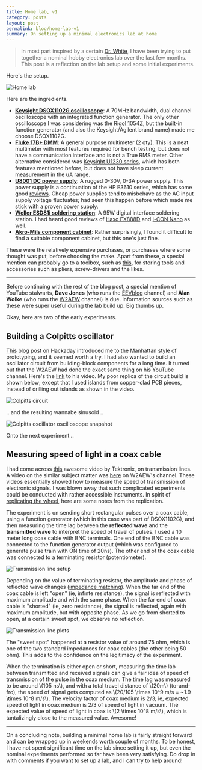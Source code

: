 ```yaml
---
title: Home lab, v1
category: posts
layout: post
permalink: blog/home-lab-v1
summary: On setting up a minimal electronics lab at home
---
```


> In most part inspired by a certain [Dr. White](https://en.wikipedia.org/wiki/Walter_White_(Breaking_Bad)), I have been trying to put together a nominal hobby electronics lab over the last few months. This post is a reflection on the lab setup and some initial experiments.

Here's the setup.

![Home lab](/img/home-lab.jpg)

Here are the ingredients.

- **[Keysight DSOX1102G oscilloscope](http://www.keysight.com/en/pdx-2766207-pn-DSOX1102G/oscilloscope-70-100-mhz-2-analog-channels?cc=IN&lc=eng)**: A 70MHz bandwidth, dual channel oscilloscope with an integrated function generator. The only other oscilloscope I was considering was the [Rigol 1054Z](https://www.adafruit.com/product/2145), but the built-in function generator (and also the Keysight/Agilent brand name) made me choose DSOX1102G.
- **[Fluke 17B+ DMM](http://www.fluke.com/fluke/inen/digital-multimeters/general-purpose-multimeters/fluke-17b+.htm?pid=78682)**: A general purpose multimeter (2 qty). This is a neat multimeter with most features required for bench testing, but does not have a communication interface and is not a True RMS meter. Other alternative considered was [Keysight U1230 series](http://literature.cdn.keysight.com/litweb/pdf/5990-7550EN.pdf?id=2043826), which has both features mentioned before, but does not have sleep current measurement in the uA range.
- **[U8001 DC power supply](http://www.keysight.com/en/pd-1401523-pn-U8001A/dc-power-supply-30v-3a?cc=US&lc=eng)**: A rugged 0-30V, 0-3A power supply. This power supply is a continuation of the HP E3610 series, which has some good [reviews](https://www.youtube.com/watch?v=-04CQ0Mug1o). Cheap power supplies tend to misbehave as the AC input supply voltage fluctuates; had seen this happen before which made me stick with a proven power supply.
- **[Weller ESD81i soldering station](https://www.youtube.com/watch?v=mOsZDQU2qPw)**: A 95W digital interface soldering station. I had heard good reviews of [Haxo FX888D](https://www.hakko.com/english/products/hakko_fx888d.html) and [i-CON Nano](http://www.kurtzersa.com/electronics-production-equipment/soldering-tools-accessories/soldering-desoldering-stations/produkt-details/i-con-nano-3.html) as well.
- **[Akro-Mils component cabinet](https://www.amazon.in/gp/product/B003TV3NL0/ref=ox_sc_sfl_title_1?ie=UTF8&psc=1&smid=AYAZOP86CGXY9)**: Rather surprisingly, I found it difficult to find a suitable component cabinet, but this one's just fine.

These were the relatively expensive purchases, or purchases where some thought was put, before choosing the make. Apart from these, a special mention can probably go to a toolbox, such as [this](https://www.amazon.in/Plastic-Tool-Box-with-Organizer/dp/B01G6MJQQ4), for storing tools and accessories such as pliers, screw-drivers and the likes.

---

Before continuing with the rest of the blog post, a special mention of YouTube stalwarts, **Dave Jones** (who runs the [EEVblog](https://www.youtube.com/user/EEVblog) channel) and **Alan Wolke** (who runs the [W2AEW](https://www.youtube.com/user/w2aew) channel) is due. Information sources such as these were super useful during the lab build up. Big thumbs up.

Okay, here are two of the early experiments.

## Building a Colpitts oscillator

[This](https://hackaday.com/2016/05/04/getting-ugly-dead-bugs-and-going-to-manhattan/#more-202014) blog post on Hackaday introduced me to the Manhattan style of prototyping, and it seemed worth a try. I had also wanted to build an oscillator circuit from building-block components for a long time. It turned out that the W2AEW had done the exact same thing on his YouTube channel. Here's the [link](https://www.youtube.com/watch?v=blalAktxFoI) to his video. My poor replica of the circuit build is shown below; except that I used islands from copper-clad PCB pieces, instead of drilling out islands as shown in the video.

![Colpitts circuit](/img/colpitts-circuit.jpg)

.. and the resulting wannabe sinusoid ..

![Colpitts oscillator oscilloscope snapshot](/img/colpitts-oscilloscope-snapshot.png)

Onto the next experiment .. 

## Measuring speed of light in a coax cable

I had come across [this](https://www.youtube.com/watch?v=I9m2w4DgeVk) awesome video by Tektronix, on transmission lines. A video on the similar subject matter was [here](https://www.youtube.com/watch?v=Il_eju4D_TM) on W2AEW's channel. These videos essentially showed how to measure the speed of transmission of electronic signals. I was blown away that such complicated experiments could be conducted with rather accessible instruments. In spirit of [replicating the wheel](http://anayjoshi.com/blog/replicating-the-wheel/), here are some notes from the replication.

The experiment is on sending short rectangular pulses over a coax cable, using a function generator (which in this case was part of DSOX1102G), and then measuring the time lag between the **reflected wave** and the **transmitted wave** to interpret the speed of travel of pulses. I used a 10 meter long coax cable with BNC terminals. One end of the BNC cable was connected to the function generator output (which was configured to generate pulse train with ON time of 20ns). The other end of the coax cable was connected to a terminating resistor (potentiometer).

![Transmission line setup](/img/transmission-line-setup.jpg)

Depending on the value of terminating resistor, the amplitude and phase of reflected wave changes ([impedance matching]()). When the far end of the coax cable is left "open" (ie, infinte resistance), the signal is reflected with maximum amplitude and with the same phase. When the far end of coax cable is "shorted" (ie, zero resistance), the signal is reflected, again with maximum amplitude, but with opposite phase. As we go from shorted to open, at a certain sweet spot, we observe no reflection. 

![Transmission line plots](/img/transmission-line-plots.png)

The "sweet spot" happened at a resistor value of around 75 ohm, which is one of the two standard impedances for coax cables (the other being 50 ohm). This adds to the confidence on the legitimacy of the experiment.

When the termination is either open or short, measuring the time lab between transmitted and received signals can give a fair idea of speed of transmission of the pulse in the coax medium. The time lag was measured to be around \\(105 ns\\), and with a total travel distance of \\(20m\\) (to-and-fro), the speed of signal gets computed as \\(20/105 \times 10^9 m/s = ~1.9 \times 10^8 m/s\\). The velocity factor of coax medium is 2/3; ie, expected speed of light in coax medium is 2/3 of speed of light in vacuum. The expected value of speed of light in coax is \\(2 \times 10^8 m/s\\), which is tantalizingly close to the measured value. Awesome!

---

On a concluding note, building a minimal home lab is fairly straight forward and can be wrapped up in weekends worth couple of months. To be honest, I have not spent significant time on the lab since setting it up, but even the nominal experiments performed so far have been very satisfying. Do drop in with comments if you want to set up a lab, and I can try to help around!
